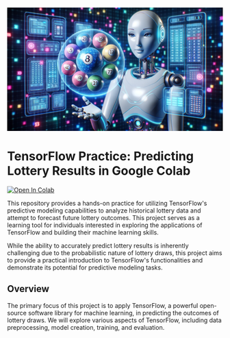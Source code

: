 ![Image description](1698140314433.png)

# TensorFlow Practice: Predicting Lottery Results in Google Colab

[![Open In Colab](https://colab.research.google.com/assets/colab-badge.svg)](https://colab.research.google.com/github/NicoNicoNico123/lottery_practice/blob/main/Final_mark6.ipynb)

This repository provides a hands-on practice for utilizing TensorFlow's predictive modeling capabilities to analyze historical lottery data and attempt to forecast future lottery outcomes. This project serves as a learning tool for individuals interested in exploring the applications of TensorFlow and building their machine learning skills.

While the ability to accurately predict lottery results is inherently challenging due to the probabilistic nature of lottery draws, this project aims to provide a practical introduction to TensorFlow's functionalities and demonstrate its potential for predictive modeling tasks.

## Overview

The primary focus of this project is to apply TensorFlow, a powerful open-source software library for machine learning, in predicting the outcomes of lottery draws. We will explore various aspects of TensorFlow, including data preprocessing, model creation, training, and evaluation.